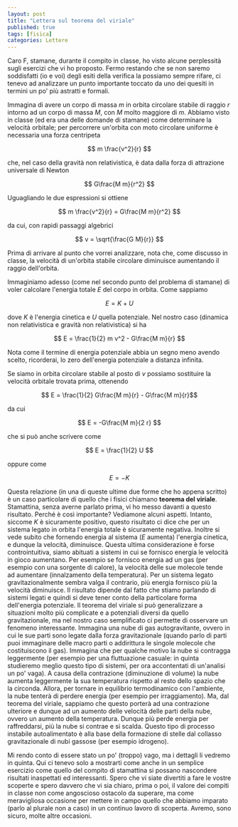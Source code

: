 ```yaml
---
layout: post
title: "Lettera sul teorema del viriale"
published: true
tags: [fisica]
categories: Lettere
---
```


Caro F,
stamane, durante il compito in classe, ho visto alcune perplessità sugli esercizi che vi ho proposto.
Fermo restando che se non saremo soddisfatti (io e voi) degli esiti della verifica la possiamo
sempre rifare, ci tenevo ad analizzare un punto importante toccato da uno dei quesiti in termini un
po' più astratti e formali.

Immagina di avere un corpo di massa $m$ in orbita circolare stabile di raggio $r$ intorno ad un corpo di massa
$M$, con $M$ molto maggiore di $m$. Abbiamo visto in classe (ed era una delle domande di stamane)
come determinare la velocità orbitale; per percorrere un'orbita con moto circolare uniforme è
necessaria una forza centripeta

$$ m \frac{v^2}{r} $$

che, nel caso della gravità non relativistica, è data dalla forza di attrazione universale di Newton

$$ G\frac{M m}{r^2} $$

Uguagliando le due espressioni si ottiene


$$ m \frac{v^2}{r}  = G\frac{M m}{r^2} $$

da cui, con rapidi passaggi algebrici

$$ v = \sqrt{\frac{G M}{r}} $$

Prima di arrivare al punto che vorrei analizzare, nota che, come discusso in classe, la velocità di
un'orbita stabile circolare diminuisce aumentando il raggio dell'orbita.

Immaginiamo adesso (come nel secondo punto del problema di stamane) di voler calcolare l'energia
totale $E$ del corpo in orbita. Come sappiamo

$$ E = K + U $$

dove $K$ è l'energia cinetica e $U$ quella potenziale. Nel nostro caso (dinamica non relativistica e
gravità non relativistica) si ha

$$ E = \frac{1}{2} m v^2 - G\frac{M m}{r} $$

Nota come il termine di energia potenziale abbia un segno meno avendo scelto, ricorderai, lo zero
dell'energia potenziale a distanza infinita.

Se siamo in orbita circolare stabile al posto di $v$ possiamo sostituire la velocità orbitale trovata prima,
ottenendo

$$ E = \frac{1}{2} G\frac{M m}{r} - G\frac{M m}{r}$$

da cui

$$ E = -G\frac{M m}{2 r} $$

che si può anche scrivere come

$$ E = \frac{1}{2} U $$

oppure come

$$ E = - K $$

Questa relazione (in una di queste ultime due forme che ho appena scritto) è un caso particolare di
quello che i fisici chiamano **teorema del viriale**. Stamattina, senza averne parlato prima, vi ho
messo davanti a questo risultato. Perché è così importante? Vediamone alcuni aspetti. Intanto,
siccome $K$ è sicuramente positivo, questo risultato ci dice che per un sistema legato in orbita
l'energia totale è sicuramente negativa. Inoltre si vede subito che fornendo energia al sistema ($E$
aumenta) l'energia cinetica, e dunque la velocità, diminuisce. Questa ultima considerazione è forse
controintuitiva, siamo abituati a sistemi in cui se fornisco energia le velocità in gioco aumentano.
Per esempio se fornisco energia ad un gas (per esempio con una sorgente di calore), la velocità
delle sue molecole tende ad aumentare (innalzamento della temperatura). Per un sistema legato
gravitazionalmente sembra valga il contrario, più energia fornisco più la velocità diminuisce.
Il risultato dipende dal fatto che stiamo parlando di ѕistemi legati e quindi si deve tener conto
della particolare forma dell'energia potenziale. Il teorema del viriale si può
generalizzare a situazioni molto più complicate e a potenziali diversi da quello gravitazionale, ma
nel nostro caso semplificato ci permette di osservare un fenomeno interessante. Immagina una nube di
gas autogravitante, ovvero in cui le sue parti sono legate dalla forza gravitazionale (quando parlo
di parti puoi immaginare delle macro parti o addirittura le singole molecole che costituiscono il
gas). Immagina che per qualche motivo la nube si contragga leggermente (per esempio per una
fluttuazione casuale: in quinta studieremo meglio questo tipo di ѕistemi, per ora accontentati di
un'analisi un po' vaga). A causa della contrazione (diminuzione di volume) la nube aumenta
leggermente la sua temperatura rispetto al resto dello spazio che la circonda. Allora, per tornare
in equilibrio termodinamico con l'ambiente, la nube tenterà di perdere energia (per esempio per
irraggiamento). Ma, dal teorema del viriale, sappiamo che questo porterà ad una contrazione
ulteriore e dunque ad un aumento delle velocità delle parti della nube, ovvero un aumento della
temperatura. Dunque più perde energia per raffreddarsi, più la nube si contrae e si scalda. Questo
tipo di processo instabile autoalimentato è alla base della formazione di stelle dal collasso
gravitazionale di nubi gassose (per esempio idrogeno). 

Mi rendo conto di essere stato un po'
(troppo) vago, ma i dettagli li vedremo in quinta. Qui ci tenevo solo a mostrarti come anche in un
semplice esercizio come quello del compito di stamattina si possano nascondere risultati inaspettati
ed interessanti. Spero che vi siate divertiti a fare le vostre scoperte e spero davvero che vi sia
chiaro, prima o poi, il valore dei compiti in classe non come angoscioso ostacolo da superare, ma
come meravigliosa occasione per mettere in campo quello che abbiamo imparato (parlo al plurale non a
caso) in un continuo lavoro di scoperta. Avremo, sono sicuro, molte altre occasioni.


